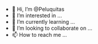 - 👋 Hi, I’m @Peluquitas
- 👀 I’m interested in ...
- 🌱 I’m currently learning ...
- 💞️ I’m looking to collaborate on ...
- 📫 How to reach me ...

<!---
Peluquitas/Peluquitas is a ✨ special ✨ repository because its `README.md` (this file) appears on your GitHub profile.
You can click the Preview link to take a look at your changes.
--->

